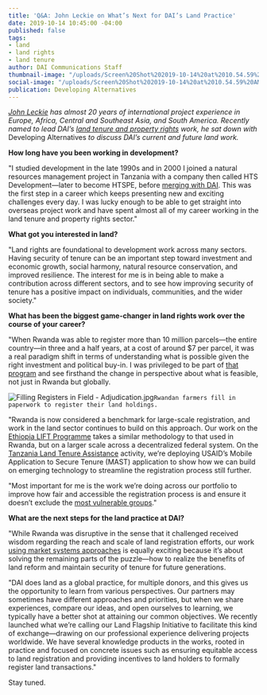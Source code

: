 ```yaml
---
title: 'Q&A: John Leckie on What’s Next for DAI’s Land Practice'
date: 2019-10-14 10:45:00 -04:00
published: false
tags:
- land
- land rights
- land tenure
author: DAI Communications Staff
thumbnail-image: "/uploads/Screen%20Shot%202019-10-14%20at%2010.54.59%20AM.png"
social-image: "/uploads/Screen%20Shot%202019-10-14%20at%2010.54.59%20AM-190cdd.png"
publication: Developing Alternatives
---
```


*[John Leckie](https://www.dai.com/who-we-are/our-team/john-leckie) has almost 20 years of international project experience in Europe, Africa, Central and Southeast Asia, and South America. Recently named to lead DAI’s [land tenure and property rights](https://www.dai.com/our-work/solutions/environment-solutions/land-tenure) work, he sat down with* Developing Alternatives *to discuss DAI’s current and future land work.*





**How long have you been working in development?**

"I studied development in the late 1990s and in 2000 I joined a natural resources management project in Tanzania with a company then called HTS Development—later to become HTSPE, before [merging with DAI](https://www.dai.com/news/dai-joins-forces-international-development-consultancy-htspe-ltd). This was the first step in a career which keeps presenting new and exciting challenges every day. I was lucky enough to be able to get straight into overseas project work and have spent almost all of my career working in the land tenure and property rights sector."
 
**What got you interested in land?**

"Land rights are foundational to development work across many sectors. Having security of tenure can be an important step toward investment and economic growth, social harmony, natural resource conservation, and improved resilience. The interest for me is in being able to make a contribution across different sectors, and to see how improving security of tenure has a positive impact on individuals, communities, and the wider society."  
 
**What has been the biggest game-changer in land rights work over the course of your career?**

"When Rwanda was able to register more than 10 million parcels—the entire country—in three and a half years, at a cost of around $7 per parcel, it was a real paradigm shift in terms of understanding what is possible given the right investment and political buy-in. I was privileged to be part of [that program](https://www.dai.com/our-work/projects/rwanda-support-land-tenure-regularisation) and see firsthand the change in perspective about what is feasible, not just in Rwanda but globally.

![Filling Registers in Field - Adjudication.jpg](/uploads/Filling%20Registers%20in%20Field%20-%20Adjudication.jpg)`Rwandan farmers fill in paperwork to register their land holdings.`
 
"Rwanda is now considered a benchmark for large-scale registration, and work in the land sector continues to build on this approach. Our work on the [Ethiopia LIFT Programme](https://www.dai.com/our-work/projects/ethiopia-land-investment-transformation-lift) takes a similar methodology to that used in Rwanda, but on a larger scale across a decentralized federal system. On the [Tanzania Land Tenure Assistance](https://www.dai.com/our-work/projects/tanzania-feed-future-tanzania-land-tenure-assistance-lta) activity, we’re deploying USAID’s Mobile Application to Secure Tenure (MAST) application to show how we can build on emerging technology to streamline the registration process still further. 

"Most important for me is the work we’re doing across our portfolio to improve how fair and accessible the registration process is and ensure it doesn’t exclude the [most vulnerable groups](https://dai-global-developments.com/articles/lift-ensuring-women-and-vulnerable-groups-reap-full-benefits-of-land-certification-in-ethiopia)."
 
**What are the next steps for the land practice at DAI?**

"While Rwanda was disruptive in the sense that it challenged received wisdom regarding the reach and scale of land registration efforts, our work [using market systems approaches](https://dai-global-developments.com/articles/case-study-a-market-systems-approach-to-deriving-value-from-land-certificates-in-ethiopia) is equally exciting because it’s about solving the remaining parts of the puzzle—how to realize the benefits of land reform and maintain security of tenure for future generations.
 
"DAI does land as a global practice, for multiple donors, and this gives us the opportunity to learn from various perspectives. Our partners may sometimes have different approaches and priorities, but when we share experiences, compare our ideas, and open ourselves to learning, we typically have a better shot at attaining our common objectives. We recently launched what we’re calling our Land Flagship Initiative to facilitate this kind of exchange—drawing on our professional experience delivering projects worldwide. We have several knowledge products in the works, rooted in practice and focused on concrete issues such as ensuring equitable access to land registration and providing incentives to land holders to formally register land transactions."

Stay tuned. 